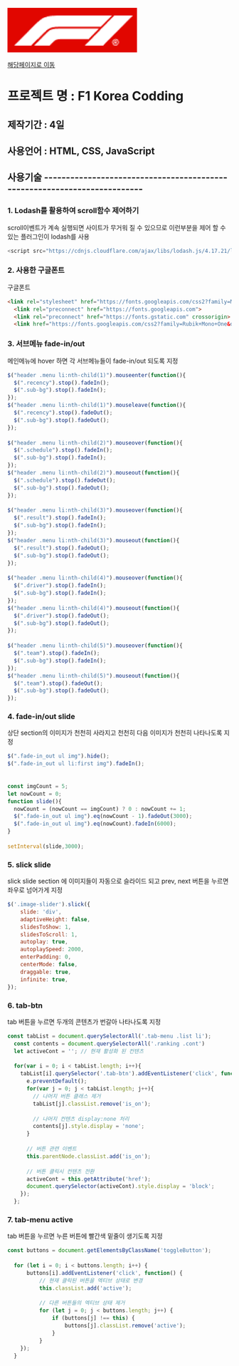 [![F1-Korea](./images/header_logo.png)](https://github.com/ehdrbdla777/New-F1-Korea.git)

[해당페이지로 이동](https://eloquent-crisp-543851.netlify.app/)

# 프로젝트 명 : F1 Korea Codding

## 제작기간 : 4일 

## 사용언어 : HTML, CSS, JavaScript

## 사용기술 -------------------------------------------------------------------------

### 1. Lodash를 활용하여 scroll함수 제어하기
scroll이벤트가 계속 실행되면 사이트가 무거워 질 수 있으므로 이런부분을 제어 할 수 있는 플러그인이 lodash를 사용
```javascript
<script src="https://cdnjs.cloudflare.com/ajax/libs/lodash.js/4.17.21/lodash.min.js" integrity="sha512-WFN04846sdKMIP5LKNphMaWzU7YpMyCU245etK3g/2ARYbPK9Ub18eG+ljU96qKRCWh+quCY7yefSmlkQw1ANQ==" crossorigin="anonymous" referrerpolicy="no-referrer"></script>
```

### 2. 사용한 구글폰트
구글폰트
```html
<link rel="stylesheet" href="https://fonts.googleapis.com/css2?family=Material+Symbols+Outlined:opsz,wght,FILL,GRAD@20..48,100..700,0..1,-50..200" />
  <link rel="preconnect" href="https://fonts.googleapis.com">
  <link rel="preconnect" href="https://fonts.gstatic.com" crossorigin>
  <link href="https://fonts.googleapis.com/css2?family=Rubik+Mono+One&display=swap" rel="stylesheet">
```

### 3. 서브메뉴 fade-in/out
메인메뉴에 hover 하면 각 서브메뉴들이 fade-in/out 되도록 지정
```javascript
$("header .menu li:nth-child(1)").mouseenter(function(){
  $(".recency").stop().fadeIn();
  $(".sub-bg").stop().fadeIn();
});
$("header .menu li:nth-child(1)").mouseleave(function(){
  $(".recency").stop().fadeOut();
  $(".sub-bg").stop().fadeOut();
});

$("header .menu li:nth-child(2)").mouseover(function(){
  $(".schedule").stop().fadeIn();
  $(".sub-bg").stop().fadeIn();
});
$("header .menu li:nth-child(2)").mouseout(function(){
  $(".schedule").stop().fadeOut();
  $(".sub-bg").stop().fadeOut();
});

$("header .menu li:nth-child(3)").mouseover(function(){
  $(".result").stop().fadeIn();
  $(".sub-bg").stop().fadeIn();
});
$("header .menu li:nth-child(3)").mouseout(function(){
  $(".result").stop().fadeOut();
  $(".sub-bg").stop().fadeOut();
});

$("header .menu li:nth-child(4)").mouseover(function(){
  $(".driver").stop().fadeIn();
  $(".sub-bg").stop().fadeIn();
});
$("header .menu li:nth-child(4)").mouseout(function(){
  $(".driver").stop().fadeOut();
  $(".sub-bg").stop().fadeOut();
});

$("header .menu li:nth-child(5)").mouseover(function(){
  $(".team").stop().fadeIn();
  $(".sub-bg").stop().fadeIn();
});
$("header .menu li:nth-child(5)").mouseout(function(){
  $(".team").stop().fadeOut();
  $(".sub-bg").stop().fadeOut();
});
```

### 4. fade-in/out slide
상단 section의 이미지가 천천히 사라지고 천천히 다음 이미지가 천천히 나타나도록 지정
```javascript
$(".fade-in_out ul img").hide();
$(".fade-in_out ul li:first img").fadeIn();


const imgCount = 5;
let nowCount = 0;
function slide(){
  nowCount = (nowCount == imgCount) ? 0 : nowCount += 1;
  $(".fade-in_out ul img").eq(nowCount - 1).fadeOut(3000);
  $(".fade-in_out ul img").eq(nowCount).fadeIn(6000); 
}

setInterval(slide,3000);
```

### 5. slick slide
slick slide section 에 이미지들이 자동으로 슬라이드 되고 prev, next 버튼을 누르면 좌우로 넘어가게 지정
```javascript
$('.image-slider').slick({
	slide: 'div',
	adaptiveHeight: false,
	slidesToShow: 1,
	slidesToScroll: 1,
	autoplay: true,
	autoplaySpeed: 2000,
	enterPadding: 0,
	centerMode: false,
	draggable: true,
	infinite: true,
});
```

### 6. tab-btn
tab 버튼을 누르면 두개의 콘텐츠가 번갈아 나타나도록 지정
```javascript
const tabList = document.querySelectorAll('.tab-menu .list li');
  const contents = document.querySelectorAll('.ranking .cont')
  let activeCont = ''; // 현재 활성화 된 컨텐츠

  for(var i = 0; i < tabList.length; i++){
    tabList[i].querySelector('.tab-btn').addEventListener('click', function(e){
      e.preventDefault();
      for(var j = 0; j < tabList.length; j++){
        // 나머지 버튼 클래스 제거
        tabList[j].classList.remove('is_on');

        // 나머지 컨텐츠 display:none 처리
        contents[j].style.display = 'none';
      }

      // 버튼 관련 이벤트
      this.parentNode.classList.add('is_on');

      // 버튼 클릭시 컨텐츠 전환
      activeCont = this.getAttribute('href');
      document.querySelector(activeCont).style.display = 'block';
    });
  };
```

### 7. tab-menu active
tab 버튼을 누르면 누른 버튼에 빨간색 밑줄이 생기도록 지정
```javascript
const buttons = document.getElementsByClassName('toggleButton');

  for (let i = 0; i < buttons.length; i++) {
      buttons[i].addEventListener('click', function() {
          // 현재 클릭된 버튼을 엑티브 상태로 변경
          this.classList.add('active');

          // 다른 버튼들의 엑티브 상태 제거
          for (let j = 0; j < buttons.length; j++) {
              if (buttons[j] !== this) {
                  buttons[j].classList.remove('active');
              }
          }
    });
  }
```
